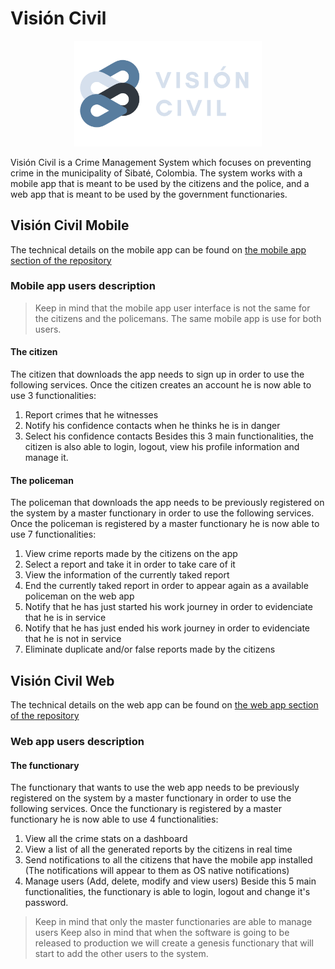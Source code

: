# **Visión Civil**
<p align="center">
  <img src="images/logoAndText.png" width="300">
</p>
Visión Civil is a Crime Management System which focuses on preventing crime in the municipality of Sibaté, Colombia. The system works with a mobile app that is meant to be used by the citizens and the police, and a web app that is meant to be used by the government functionaries.

## **Visión Civil Mobile**
The technical details on the mobile app can be found on [the mobile app section of the repository](App/)

### **Mobile app users description**
> Keep in mind that the mobile app user interface is not the same for the citizens and the policemans. The same mobile app is use for both users.

#### **The citizen**
The citizen that downloads the app needs to sign up in order to use the following services. Once the citizen creates an account he is now able to use 3 functionalities:
1. Report crimes that he witnesses
2. Notify his confidence contacts when he thinks he is in danger
3. Select his confidence contacts
Besides this 3 main functionalities, the citizen is also able to login, logout, view his profile information and manage it.

#### **The policeman**
The policeman that downloads the app needs to be previously registered on the system by a master functionary in order to use the following services. Once the policeman is registered by a master functionary he is now able to use 7 functionalities:
1. View crime reports made by the citizens on the app
2. Select a report and take it in order to take care of it
3. View the information of the currently taked report
4. End the currently taked report in order to appear again as a available policeman on the web app
5. Notify that he has just started his work journey in order to evidenciate that he is in service
6. Notify that he has just ended his work journey in order to evidenciate that he is not in service
7. Eliminate duplicate and/or false reports made by the citizens

## **Visión Civil Web**
The technical details on the web app can be found on [the web app section of the repository](WebPage/)

### **Web app users description**

#### **The functionary**
The functionary that wants to use the web app needs to be previously registered on the system by a master functionary in order to use the following services. Once the functionary is registered by a master functionary he is now able to use 4 functionalities:
1. View all the crime stats on a dashboard
2. View a list of all the generated reports by the citizens in real time
3. Send notifications to all the citizens that have the mobile app installed (The notifications will appear to them as OS native notifications)
4. Manage users (Add, delete, modify and view users)
Beside this 5 main functionalities, the functionary is able to login, logout and change it's password.
> Keep in mind that only the master functionaries are able to manage users
> Keep also in mind that when the software is going to be released to production we will create a genesis functionary that will start to add the other users to the system.



